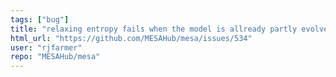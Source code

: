 ```yaml
---
tags: ["bug"]
title: "relaxing entropy fails when the model is allready partly evolved"
html_url: "https://github.com/MESAHub/mesa/issues/534"
user: "rjfarmer"
repo: "MESAHub/mesa"
---
```


